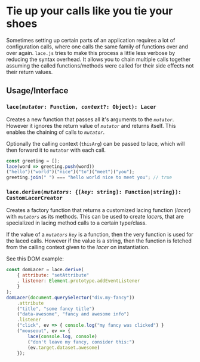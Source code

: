 # Tie up your calls like you tie your shoes

Sometimes setting up certain parts of an application requires a lot of
configuration calls, where one calls the same family of functions over and over
again. `lace.js` tries to make this process a little less verbose by reducing
the syntax overhead. It allows you to chain multiple calls together assuming
the called functions/methods were called for their side effects not their
return values.

## Usage/Interface

### `lace(`*`mutator`*`: Function, `*`context`*`?: Object): Lacer`

Creates a new function that passes all it's arguments to the *`mutator`*.
However it ignores the return value of *`mutator`* and returns itself.
This enables the chaining of calls to *`mutator`*.

Optionally the calling context (`thisArg`) can be passed to lace, which will
then forward it to `mutator` with each call.

```js
const greeting = [];
lace(word => greeting.push(word))
("hello")("world")("nice")("to")("meet")("you");
greeting.join(" ") === "hello world nice to meet you"; // true
```


### `lace.derive(`*`mutators`*`: {[`*`key`*`: string]: Function|string}): CustomLacerCreator`

Creates a factory function that returns a customized lacing function (*lacer*)
with *`mutators`* as its methods. This can be used to create *lacer*s, that are
specialized in lacing method calls to a certain type/class.

If the value of a *`mutators` `key`* is a function, then the very function is
used for the laced calls. However if the value is a string, then the function
is fetched from the calling context given to the *lacer* on instantiation.

See this DOM example:

```js
const domLacer = lace.derive(
	{ attribute: "setAttribute"
	, listener: Element.prototype.addEventListener
	}
);
domLacer(document.querySelector("div.my-fancy"))
	.attribute
	("title", "some fancy title")
	("data-awesome", "fancy and awesome info")
	.listener
	("click", ev => { console.log("my fancy was clicked") }
	("mouseout", ev => {
		lace(console.log, console)
		("don't leave my fancy, consider this:")
		(ev.target.dataset.awesome)
	});
```